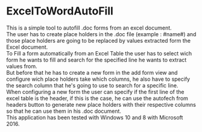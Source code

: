 # ExcelToWordAutoFill<br/>
This is a simple tool to autofill .doc forms from an excel document.<br/>
The user has to create place holders in the .doc file (example : #name#) and those place holders are going to be replaced by values extracted form the Excel document.<br/>
To Fill a form automatically from an Excel Table the user has to select wich form he wants to fill and search for the specified line he wants to extract values from.<br/>
But before that he has to create a new form in the add form view and configure wich place holders take which columns, he also have to specify the search column that he's going to use to search for a specific line.<br/>
When configuring a new form the user can specify if the first line of the excel table is the header, if this is the case, he can use the autofech from headers button to generate new place holders with their respective columns so that he can use them in his .doc document.<br/>
This application has been tested with Windows 10 and 8 with Microsoft 2016.<br/>